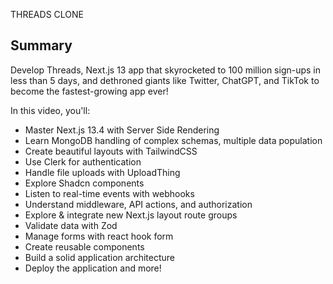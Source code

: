 THREADS CLONE

## Summary
Develop Threads, Next.js 13 app that skyrocketed to 100 million sign-ups in less than 5 days, and dethroned giants like Twitter, ChatGPT, and TikTok to become the fastest-growing app ever!

In this video, you'll:
- Master Next.js 13.4 with Server Side Rendering
- Learn MongoDB handling of complex schemas, multiple data population
- Create beautiful layouts with TailwindCSS
- Use Clerk for authentication
- Handle file uploads with UploadThing
- Explore Shadcn components
- Listen to real-time events with webhooks
- Understand middleware, API actions, and authorization
- Explore & integrate new Next.js layout route groups
- Validate data with Zod
- Manage forms with react hook form
- Create reusable components
- Build a solid application architecture
- Deploy the application and more!
